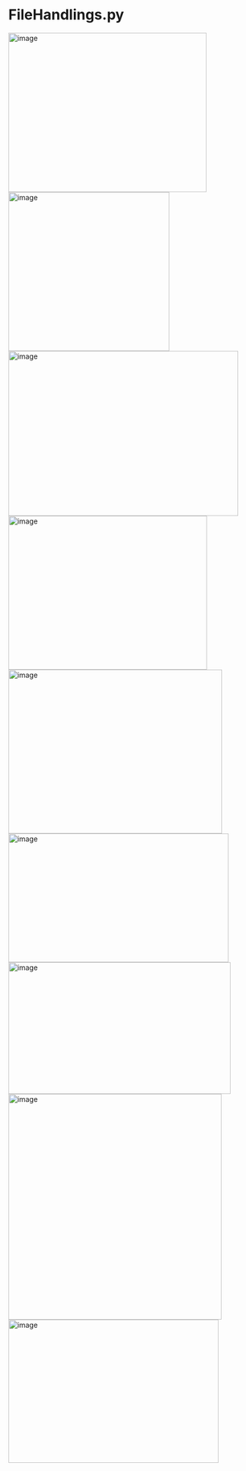 # FileHandlings.py
<img width="394" height="317" alt="image" src="https://github.com/user-attachments/assets/62def267-4194-4e0d-9a05-1385e885925e" />
<img width="320" height="316" alt="image" src="https://github.com/user-attachments/assets/d8b38b0c-2f7b-43a0-b8fd-6b9f227fbd7a" />
<img width="457" height="328" alt="image" src="https://github.com/user-attachments/assets/ca5291b5-7a0e-48f0-9dc9-6ec16ec9024a" />
<img width="395" height="306" alt="image" src="https://github.com/user-attachments/assets/7545eee4-ee70-42ed-bd33-9c90d29a758e" />
<img width="425" height="326" alt="image" src="https://github.com/user-attachments/assets/f160afe4-e7f9-43f4-8b38-a02aa4c77619" />
<img width="438" height="256" alt="image" src="https://github.com/user-attachments/assets/8059c7fc-0c5c-40ae-ae72-b26acd229c7e" />
<img width="442" height="262" alt="image" src="https://github.com/user-attachments/assets/2de112a1-3e39-44e1-870a-7c5bd78baf67" />
<img width="424" height="449" alt="image" src="https://github.com/user-attachments/assets/3a6d77fe-231f-4df9-889c-ee25ea2f97cc" />
<img width="418" height="285" alt="image" src="https://github.com/user-attachments/assets/b4c977cf-0124-4737-bd0b-1e3daad5b16c" />
